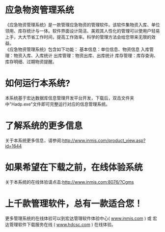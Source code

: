 # 应急物资管理系统

《应急物资管理系统》是一款管理应急物资的管理软件。该软件集物资入库、单位领用、库存统计与一体。软件界面设计简洁、美观其人性化的管理可以使用户轻易上手，大大节省工作时间，提高工作效率。科学的管理方法会给您带来无限的效益。  
 《应急物资管理系统》包含如下功能： 基本信息：单位信息、物资信息 入库管理：物资入库、入库统计 出库管理：物资出库、出库统计 库存管理：库存查询、库存明细、过期物资提醒。  

# 如何运行本系统?

本系统基于宏达数据库信息管理开发平台开发，下载后，双击文件夹中"Hadp.exe"文件即可完整运行对应的信息管理系统。

# 了解系统的更多信息

关于本系统更多信息，请参阅:http://www.inmis.com/product_view.asp?id=1644

# 如果希望在下载之前，在线体验系统

关于本系统的在线体验请点击:http://www.inmis.com:8076/?Cgms

# 上千款管理软件，总有一款适合您！

更多管理系统的在线体验可以到宏达管理软件体验中心( www.inmis.com ) 或 宏达管理软件下载服务在线 ( www.hdcsc.com ) 在线体验。

